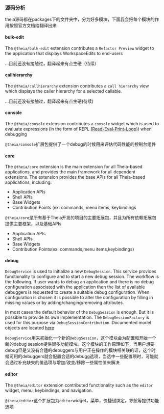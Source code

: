 ### 源码分析

theia源码都在packages下的文件夹中，分为好多模块，下面我会把每个模块的作用按照官方文档给翻译出来

#### bulk-edit

The `@theia/bulk-edit` extension contributes a `Refactor Preview` widget to the application that displays WorkspaceEdits to end-users

...目前还没有接触过，翻译起来有点生硬（待续）

#### callhierarchy

The `@theia/callhierarchy` extension contributes a `call hierarchy` view which displays the caller hierarchy for a selected callable.

...目前还没有接触过，翻译起来有点生硬(待续)

#### console

The `@theia/console` extension contributes a `console` widget which is used to evaluate expressions (in the form of REPL [(Read-Eval-Print-Loop)](https://en.wikipedia.org/wiki/Read%E2%80%93eval%E2%80%93print_loop)) when debugging

`@theia/console`扩展包提供了一个debug的时候用来评估代码性能的控制台组件

#### core

The `@theia/core` extension is the main extension for all Theia-based applications, and provides the main framework for all dependent extensions.
The extension provides the base APIs for all Theia-based applications, including:

- Application APIs
- Shell APIs
- Base Widgets
- Contribution Points (ex: commands, menu items, keybindings

`@theia/core`是所有基于Theia开发的项目的主要拓展包，并且为所有依赖拓展包提供主要框架，以及基础APIs

- Application APIs
- Shell APIs
- Base Widgets
- Contribution Points(ex: commands,menu items,keybindings)

#### debug

`DebugService` is used to initialize a new `DebugSession`. This service provides functionality to configure and to start a new debug session. The workflow is the following. If user wants to debug an application and there is no debug configuration associated with the application then the list of available debuggers is requested to create a suitable debug configuration. When configuration is chosen it is possible to alter the configuration by filling in missing values or by adding/changing/removing attributes.

In most cases the default behavior of the `DebugSession` is enough. But it is possible to provide its own implementation. The `DebugSessionFactory` is used for this purpose via `DebugSessionContribution`. Documented model objects are located [here](https://github.com/eclipse-theia/theia/tree/master/packages/debug/src/browser/debug-model.ts)

`DebugService`用来初始化一个新的`DebugSession`，这个模块会为配置和开始一个新的debug session提供很多功能模块。这个模块的工作原理如下，当用户想要debug但是又没有合适的debuggers与用户正在操作的模块相关联的话，这个时候可用的debuggers就会配置合适的debugg选项，当选中一些配置项时，可能就会通过补充缺失的值选项与增加/改变/移除一些属性值来解决

#### editor

The `@theia/editor` extension contributed functionality such as the `editor` widget, menu, keybindings, and navigation.

`@theia/editor`这个扩展包为`editor`widget，菜单，快捷键绑定，导航等提供功能选项

